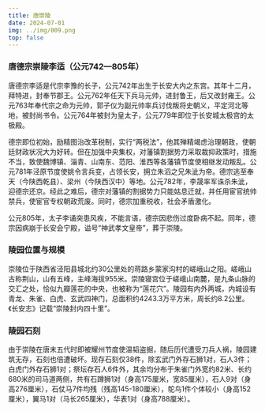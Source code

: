 ```yaml
---
title: 唐崇陵
date: 2024-07-01
img: ../img/009.png
top: false
---
```


### 唐德宗崇陵李适（公元742—805年）

唐德宗李适是代宗李豫的长子，公元742年出生于长安大内之东宫。其年十二月，拜特进，封奉节郡王。公元762年任天下兵马元帅，进封鲁王，后又改封雍王。公元763年奉代宗之命为元帅，郭子仪为副元帅率兵讨伐叛将史朝义，平定河北等地，被封尚书令。公元764年被封为皇太子，公元779年即位于长安城太极宫的太极殿。

德宗即位初始，励精图治改革税制，实行“两税法”，他其殚精竭虑治理朝政，使朝廷财政状况大为好转。但在加强中央集权，对藩镇割据势力采取裁抑政策时，措施不当，致使魏博镇、淄青、山南东、范阳、淮西等各藩镇节度使相继发动叛乱。公元781年泾原节度使姚令言兵变，占领长安，拥立朱滔之兄朱泚为帝。德宗逃至奉天（今陕西乾县）、梁州（今陕西汉中）等地。公元782年，李晟率军诛杀朱泚，迎德宗还京。经此之难后，德宗对藩镇的割据势力只能姑息迁就，并任用宦官统帅禁兵，使宦官专权朝政荒废。同时，德宗加重税收，社会矛盾激化。

公元805年，太子李诵突患风疾，不能言语，德宗因悲伤过度卧病不起。同年，德宗因病崩于长安会宁殿，谥号“神武孝文皇帝”，葬于崇陵。

### 陵园位置与规模

崇陵位于陕西省泾阳县城北约30公里处的蒋路乡蒙家沟村的嵯峨山之阳。嵯峨山古称荆山，山有五峰，主峰海拔955米。崇陵寝宫位于嵯峨山南麓，是九条山脉的交汇之处，恰似九瓣莲花的中央，也被称为“莲花穴”。陵园有内外两城，内城设有青龙、朱雀、白虎、玄武四神门，总面积约4243.3万平方米，周长约8.2公里。《长安志》记载“崇陵封内四十里”。

### 陵园石刻

由于崇陵在唐末五代时即被耀州节度使温韬盗掘，随后历代遭受刀兵人祸，陵园建筑无存，石刻也倍遭破坏。现存石刻仅38件，除玄武门外存石狮1对，石人3件；白虎门外存石狮1对；祭坛存石人6件外，其余均分布于朱雀门外宽约82米、长约680米的司马道两侧，共有石蹲狮1对（身高175厘米，宽85厘米），石人9对（身高276厘米），石仗马7件均残（残高145-180厘米），鸵鸟1件个体较小（身高152厘米），翼马1对（马长265厘米），华表1对（身高788厘米）。
